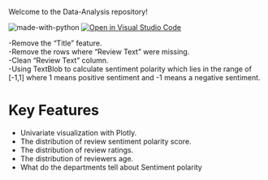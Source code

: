 Welcome to the Data-Analysis repository!

</hr>

![made-with-python](https://img.shields.io/badge/Made%20with-Python-1f425f.svg)
[![Open in Visual Studio Code](https://img.shields.io/static/v1?logo=visualstudiocode&label=&message=Open%20in%20Visual%20Studio%20Code&labelColor=2c2c32&color=007acc&logoColor=007acc)](https://github.dev/Nayemjaman/Data-Analysis)

</hr>





-Remove the “Title” feature. </br>
-Remove the rows where “Review Text” were missing. </br>
-Clean “Review Text” column. </br>
-Using TextBlob to calculate sentiment polarity which lies in the range of [-1,1] where 1 means positive sentiment and -1 means a negative sentiment.</br> 

# Key Features
- Univariate visualization with Plotly. 
- The distribution of review sentiment polarity score.
- The distribution of review ratings.
- The distribution of reviewers age.
- What do the departments tell about Sentiment polarity
